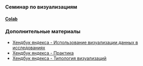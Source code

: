 ### Семинар по визуализациям

#### [Colab]([https://colab.research.google.com/drive/1Gu4tR9tnYD2uwGefwLRnh_Mx1GU2oYG4?usp=sharing](https://colab.research.google.com/drive/1zPQ5nXp-LM86GtAXvWHcz-hzp4HlR-ye?usp=sharing))

### Дополнительные материалы
- [Хендбук яндекса - Использование визуализации данных в исследованиях](https://education.yandex.ru/handbook/data-analysis/article/ispolzovanie-vizualizacii-dannyh-v-issledovaniyah)
- [Хендбук яндекса - Практика](https://education.yandex.ru/handbook/data-analysis/article/sozdanie-vizualizacij-v-python)
- [Хендбук яндекса - Типология визуализаций](https://education.yandex.ru/handbook/data-analysis/article/tipologiya-vizualizacij)
